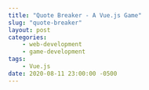 ```yaml
---
title: "Quote Breaker - A Vue.js Game"
slug: "quote-breaker"
layout: post
categories: 
    - web-development
    - game-development
tags:
    - Vue.js
date: 2020-08-11 23:00:00 -0500
---
```

